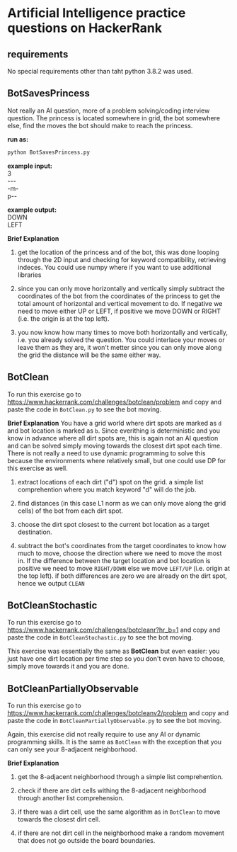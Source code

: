# Artificial Intelligence practice questions on HackerRank

## requirements
No special requirements other than taht python 3.8.2 was used.

## BotSavesPrincess
Not really an AI question, more of a problem solving/coding interview question. The princess is located somewhere in grid, the bot somewhere else, find the moves the bot should make to reach the princess.

**run as:** 
```python 
python BotSavesPrincess.py
```

**example input:**<br>
3<br>
---<br>
-m-<br>
p--<br>

**example output:**<br>
DOWN<br>
LEFT<br>

**Brief Explanation**
1. get the location of the princess and of the bot, this was done looping through the 2D input and checking for keyword compatibility, retrieving indeces. You could use numpy where if you want to use additional libraries

2. since you can only move horizontally and vertically simply subtract the coordinates of the bot from the coordinates of the princess to get the total amount of horizontal and vertical movement to do. If negative we need to move either UP or LEFT, if positive we move DOWN or RIGHT (i.e. the origin is at the top left).

3. you now know how many times to move both horizontally and vertically, i.e. you already solved the question. You could interlace your moves or leave them as they are, it won't metter since you can only move along the grid the distance will be the same either way.

## BotClean

To run this exercise go to https://www.hackerrank.com/challenges/botclean/problem and copy and paste the code in ```BotClean.py``` to see the bot moving.

**Brief Explanation**
You have a grid world where dirt spots are marked as ```d``` and bot location is marked as ```b```. Since everithing is deterministic and you know in advance where all dirt spots are, this is again not an AI question and can be solved simply moving towards the closest dirt spot each time. There is not really a need to use dynamic programming to solve this because the environments where relatively small, but one could use DP for this exercise as well.

1. extract locations of each dirt ("d") spot on the grid. a simple list comprehention where you match keyword "d" will do the job.

2. find distances (in this case L1 norm as we can only move along the grid cells) of the bot from each dirt spot.

3. choose the dirt spot closest to the current bot location as a target destination.

4. subtract the bot's coordinates from the target coordinates to know how much to move, choose the direction where we need to move the most in. If the difference between the target location and bot location is positive we need to move ```RIGHT/DOWN``` else we move ```LEFT/UP``` (i.e. origin at the top left). if both differences are zero we are already on the dirt spot, hence we output ```CLEAN```

## BotCleanStochastic

To run this exercise go to https://www.hackerrank.com/challenges/botcleanr?hr_b=1 and copy and paste the code in ```BotCleanStochastic.py``` to see the bot moving.

This exercise was essentially the same as **BotClean** but even easier: you just have one dirt location per time step so you don't even have to choose, simply move towards it and you are done.

## BotCleanPartiallyObservable

To run this exercise go to https://www.hackerrank.com/challenges/botcleanv2/problem and copy and paste the code in ```BotCleanPartiallyObservable.py``` to see the bot moving.

Again, this exercise did not really require to use any AI or dynamic programming skills. It is the same as ```BotClean``` with the exception that you can only see your 8-adjacent neighborhood.

**Brief Explanation**

1. get the 8-adjacent neighborhood through a simple list comprehention.

2. check if there are dirt cells withing the 8-adjacent neighborhood through another list comprehension.

3. if there was a dirt cell, use the same algorithm as in ```BotClean``` to move towards the closest dirt cell.

4. if there are not dirt cell in the neighborhood make a random movement that does not go outside the board boundaries.

